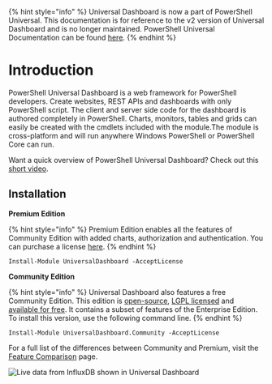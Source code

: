 ﻿{% hint style="info" %}
Universal Dashboard is now a part of PowerShell Universal. This documentation is for reference to the v2 version of Universal Dashboard and is no longer maintained. PowerShell Universal Documentation can be found [here](https://docs.ironmansoftware.com).
{% endhint %}


# Introduction

PowerShell Universal Dashboard is a web framework for PowerShell developers. Create websites, REST APIs and dashboards with only PowerShell script. The client and server side code for the dashboard is authored completely in PowerShell. Charts, monitors, tables and grids can easily be created with the cmdlets included with the module.The module is cross-platform and will run anywhere Windows PowerShell or PowerShell Core can run.

Want a quick overview of PowerShell Universal Dashboard? Check out this [short video](https://youtu.be/_ckxYyDv4cg).

## Installation

**Premium Edition**

{% hint style="info" %}
Premium Edition enables all the features of Community Edition with added charts, authorization and authentication. You can purchase a license [here](https://ironmansoftware.com/collections/powershell/products/powershell-universal-dashboard).
{% endhint %}

`Install-Module UniversalDashboard -AcceptLicense`

**Community Edition**

{% hint style="info" %}
Universal Dashboard also features a free Community Edition. This edition is [open-source](https://github.com/ironmansoftware/universal-dashboard), [LGPL licensed](https://github.com/ironmansoftware/universal-dashboard/blob/master/LICENSE) and [available for free](https://www.powershellgallery.com/packages/UniversalDashboard.Community). It contains a subset of features of the Enterprise Edition. To install this version, use the following command line.
{% endhint %}

`Install-Module UniversalDashboard.Community -AcceptLicense`

For a full list of the differences between Community and Premium, visit the [Feature Comparison](feature-comparison.md) page.

![Live data from InfluxDB shown in Universal Dashboard](.gitbook/assets/influxdb.gif)



